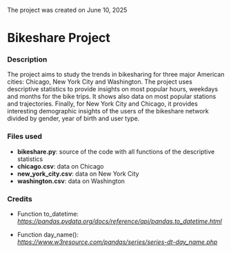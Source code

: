
The project was created on June 10, 2025

# Bikeshare Project

### Description
The project aims to study the trends in bikesharing for three major American cities: Chicago, New York City and Washington. The project uses descriptive statistics to provide insights on most popular hours, weekdays and months for the bike trips. It shows also data on most popular stations and trajectories. Finally, for New York City and Chicago, it provides interesting demographic insights of the users of the bikeshare network divided by gender, year of birth and user type.

### Files used
* **bikeshare.py**: source of the code with all functions of the descriptive statistics
* **chicago.csv**: data on Chicago
* **new_york_city.csv**: data on New York City
* **washington.csv**: data on Washington 

### Credits
* Function to_datetime: _https://pandas.pydata.org/docs/reference/api/pandas.to_datetime.html_

* Function day_name(): _https://www.w3resource.com/pandas/series/series-dt-day_name.php_